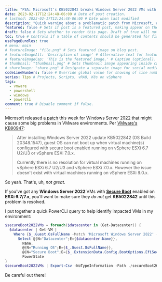 ```yaml
---
title: "PSA: Microsoft's KB5022842 breaks Windows Server 2022 VMs with Secure Boot" # Title of the blog post.
date: 2023-02-17T12:24:48-06:00 # Date of post creation.
# lastmod: 2023-02-17T12:24:48-06:00 # Date when last modified
description: "Quick warning about a problematic patch from Microsoft, and a PowerCLI script to expose the potential impact in your vSphere environment." # Description used for search engine.
featured: false # Sets if post is a featured post, making appear on the home page side bar.
draft: false # Sets whether to render this page. Draft of true will not be rendered.
toc: true # Controls if a table of contents should be generated for first-level links automatically.
usePageBundles: true
# menu: main
# featureImage: "file.png" # Sets featured image on blog post.
# featureImageAlt: 'Description of image' # Alternative text for featured image.
# featureImageCap: 'This is the featured image.' # Caption (optional).
# thumbnail: "thumbnail.png" # Sets thumbnail image appearing inside card on homepage.
# shareImage: "share.png" # Designate a separate image for social media sharing.
codeLineNumbers: false # Override global value for showing of line numbers within code block.
series: Tips # Projects, Scripts, vRA8, K8s on vSphere
tags:
  - vmware
  - powershell
  - windows
  - powercli
comment: true # Disable comment if false.
---
```


Microsoft released [a patch](https://msrc.microsoft.com/update-guide/releaseNote/2023-Feb) this week for Windows Server 2022 that might cause some big problems in VMware environments. Per [VMware's KB90947](https://kb.vmware.com/s/article/90947):
> After installing Windows Server 2022 update KB5022842 (OS Build 20348.1547), guest OS can not boot up when virtual machine(s) configured with secure boot enabled running on vSphere ESXi 6.7 U2/U3 or vSphere ESXi 7.0.x.
>
> Currently there is no resolution for virtual machines running on vSphere ESXi 6.7 U2/U3 and vSphere ESXi 7.0.x. However the issue doesn't exist with virtual machines running on vSphere ESXi 8.0.x.

So yeah. That's, uh, *not great.*

If you've got any **Windows Server 2022** VMs with **[Secure Boot](https://docs.vmware.com/en/VMware-vSphere/7.0/com.vmware.vsphere.security.doc/GUID-898217D4-689D-4EB5-866C-888353FE241C.html)** enabled on **ESXi 6.7/7.x**, you'll want to make sure they *do not* get **KB5022842** until this problem is resolved.

I put together a quick PowerCLI query to help identify impacted VMs in my environment:
```powershell
$secureBoot2022VMs = foreach($datacenter in (Get-Datacenter)) {
  $datacenter | Get-VM |
    Where {$_.Guest.OsFullName -Match 'Microsoft Windows Server 2022' -And $_.ExtensionData.Config.BootOptions.EfiSecureBootEnabled} |
      Select @{N="Datacenter";E={$datacenter.Name}},
        Name,
        @{N="Running OS";E={$_.Guest.OsFullName}},
        @{N="Secure Boot";E={$_.ExtensionData.Config.BootOptions.EfiSecureBootEnabled}},
        PowerState
}
$secureBoot2022VMs | Export-Csv -NoTypeInformation -Path ./secureBoot2022VMs.csv
```

Be careful out there!
